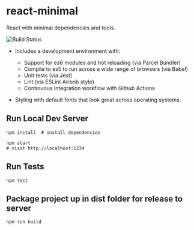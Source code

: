 # react-minimal

React with minimal dependencies and tools.

![Build Status](https://github.com/briangershon/react-minimal/workflows/Continuous%20Integration/badge.svg)

* Includes a development environment with:
  * Support for es6 modules and hot reloading (via Parcel Bundler)
  * Compile to es5 to run across a wide range of browsers (via Babel)
  * Unit tests (via Jest)
  * Lint (via ESLint Airbnb style)
  * Continuous Integration workflow with Github Actions

* Styling with default fonts that look great across operating systems.

## Run Local Dev Server

    npm install  # install dependencies

    npm start
    # visit http://localhost:1234

## Run Tests

    npm test

## Package project up in dist folder for release to server

    npm run build
